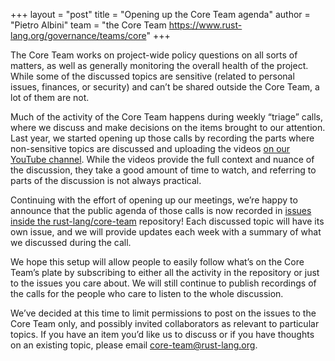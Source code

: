 +++
layout = "post"
title = "Opening up the Core Team agenda"
author = "Pietro Albini"
team = "the Core Team <https://www.rust-lang.org/governance/teams/core>"
+++

The Core Team works on project-wide policy questions on all sorts of matters,
as well as generally monitoring the overall health of the project. While some
of the discussed topics are sensitive (related to personal issues, finances, or
security) and can’t be shared outside the Core Team, a lot of them are not.

Much of the activity of the Core Team happens during weekly “triage” calls,
where we discuss and make decisions on the items brought to our attention. Last
year, we started opening up those calls by recording the parts where
non-sensitive topics are discussed and uploading the videos [on our YouTube
channel][yt]. While the videos provide the full context and nuance of the
discussion, they take a good amount of time to watch, and referring to parts of
the discussion is not always practical.

Continuing with the effort of opening up our meetings, we’re happy to announce
that the public agenda of those calls is now recorded in [issues inside the
rust-lang/core-team][issues] repository! Each discussed topic will have its own issue,
and we will provide updates each week with a summary of what we discussed
during the call.

We hope this setup will allow people to easily follow what’s on the Core Team’s
plate by subscribing to either all the activity in the repository or just to
the issues you care about. We will still continue to publish recordings of the
calls for the people who care to listen to the whole discussion.

We’ve decided at this time to limit permissions to post on the issues to the
Core Team only, and possibly invited collaborators as relevant to particular
topics. If you have an item you’d like us to discuss or if you have thoughts on
an existing topic, please email [core-team@rust-lang.org].

[yt]: https://www.youtube.com/playlist?list=PL85XCvVPmGQjmo8ivhTMipwQRFl4ZW2cZ
[issues]: https://github.com/rust-lang/core-team/issues
[core-team@rust-lang.org]: mailto:core-team@rust-lang.org
